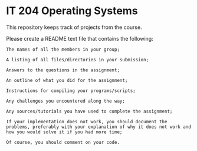 # IT 204 Operating Systems

This repository keeps track of projects from the course.

Please create a README text file that contains the following: 

    The names of all the members in your group; 

    A listing of all files/directories in your submission; 

    Answers to the questions in the assignment; 

    An outline of what you did for the assignment; 

    Instructions for compiling your programs/scripts; 

    Any challenges you encountered along the way; 

    Any sources/tutorials you have used to complete the assignment;

    If your implementation does not work, you should document the problems, preferably with your explanation of why it does not work and how you would solve it if you had more time; 

    Of course, you should comment on your code. 

